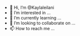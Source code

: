 - 👋 Hi, I’m @Kaylaleilani
- 👀 I’m interested in ...
- 🌱 I’m currently learning ...
- 💞️ I’m looking to collaborate on ...
- 📫 How to reach me ...

<!---
Kaylaleilani/Kaylaleilani is a ✨ special ✨ repository because its `README.md` (this file) appears on your GitHub profile.
You can click the Preview link to take a look at your changes.
--->
